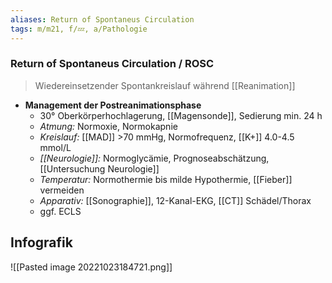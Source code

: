 ```yaml
---
aliases: Return of Spontaneus Circulation
tags: m/m21, f/💤, a/Pathologie
---
```

### Return of Spontaneus Circulation / ROSC
> Wiedereinsetzender Spontankreislauf während [[Reanimation]]
- **Management der Postreanimationsphase**
	- 30° Oberkörperhochlagerung, [[Magensonde]], Sedierung min. 24 h
	- *Atmung:* Normoxie, Normokapnie
	- *Kreislauf:* [[MAD]] >70 mmHg, Normofrequenz, [[K+]] 4.0-4.5 mmol/L
	- *[[Neurologie]]:* Normoglycämie, Prognoseabschätzung, [[Untersuchung Neurologie]]
	- *Temperatur:* Normothermie bis milde Hypothermie, [[Fieber]] vermeiden
	- *Apparativ:* [[Sonographie]], 12-Kanal-EKG, [[CT]] Schädel/Thorax
	- ggf. ECLS
## Infografik
![[Pasted image 20221023184721.png]]